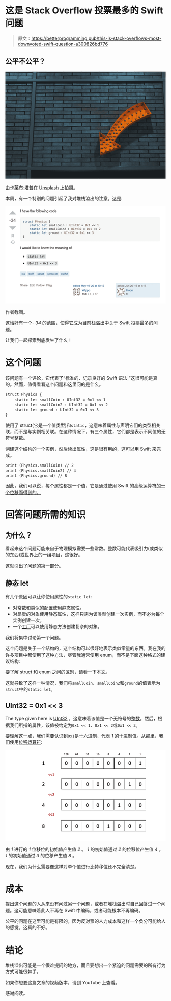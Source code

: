 # 这是 Stack Overflow 投票最多的 Swift 问题

> 原文：<https://betterprogramming.pub/this-is-stack-overflows-most-downvoted-swift-question-a300826bd776>

## 公平不公平？

![](img/5aae8f2b55da210ff9daa5dad2d7c175.png)

由[卡莱布·塔普](https://unsplash.com/photos/J59wWPn09BE)在 [Unsplash](https://unsplash.com/) 上拍摄。

本周，有一个特别的问题引起了我对堆栈溢出的注意。这是:

![](img/00674715801bf6644db74c1748ed7231.png)

作者截图。

这恰好有一个- *34* 的范围，使得它成为目前栈溢出中关于 Swift 投票最多的问题。

让我们一起探索到底发生了什么！

# 这个问题

该问题有一个评论，它代表了“标准的、记录良好的 Swift 语法|”这很可能是真的。然而，值得看看这个问题和这里问的是什么。

```
struct Physics {
    static let smallCoin : UInt32 = 0x1 << 1
    static let smallCoin2 : UInt32 = 0x1 << 2
    static let ground : UInt32 = 0x1 << 3
}
```

使用了 struct(它是一个值类型)和`static`，这意味着属性与声明它们的类型相关联，而不是与实例相关联。在这种情况下，有三个属性，它们都是表示不同值的无符号整数。

创建这个结构的一个实例，然后读出属性，这是很有用的，这可以用 Swift 来完成。

```
print (Physics.smallCoin) // 2
print (Physics.smallCoin2) // 4
print (Physics.ground) // 8
```

因此，我们可以说，每个属性都是一个值，它是通过使用 Swift 的高级运算符[的一个位移而得到的。](https://docs.swift.org/swift-book/LanguageGuide/AdvancedOperators.html)

# 回答问题所需的知识

## 为什么？

看起来这个问题可能来自于物理模拟需要一些常数。整数可能代表吸引力(或类似的东西)或世界上的一组项目，这很好。

这就引出了问题的第一部分。

## 静态 let

有几个原因可以让你使用属性的`static let`:

*   对常数和类似的配置使用静态属性。
*   对昂贵的对象使用静态属性，这样只需为该类型创建一次实例，而不必为每个实例创建一次。
*   一个[工厂](https://stevenpcurtis.medium.com/the-factory-pattern-using-swift-b534ae9f983f)可以使用静态方法创建复杂的对象。

我们将集中讨论第一个问题。

这个问题是关于一个结构的，这个结构可以很好地表示类似常量的东西。我在我的许多项目中都使用了这种方法，尽管我通常使用 enum，而不是下面这种格式的建议结构:

要了解 struct 和 enum 之间的区别，请看一下本文。

这就导致了这样一种情况，我们将`smallCoin`、`smallCoin2`和`ground`的值表示为`struct`中的`static let`。

## UInt32 = 0x1 << 3

The type given here is [UInt32](https://medium.com/@stevenpcurtis.sc/int-uint8-or-uint16-swift-im-confused-bbb19f28e4ad) ，这意味着该值是一个无符号的[整数](https://stevenpcurtis.medium.com/what-is-an-integer-1a26cdd18d68)。然后，根据我们所指的属性，该值被给定为`0x1 << 1`、`0x1 << 2`或`0x1 << 3`。

要理解这一点，我们需要认识到`0x1`是[十六进制](https://medium.com/@stevenpcurtis.sc/hexadecimal-in-programming-691ffe32f707)，代表 *1* 的十进制值。从那里，我们使用[位移运算符](https://docs.swift.org/swift-book/LanguageGuide/AdvancedOperators.html):

![](img/f5ed4408c446852b2350a565f30404d5.png)

由 *1* 进行的 *1* 位移位的初始值产生值 *2* 。 *1* 的初始值通过 *2* 的位移位产生值 *4* 。 *1* 的初始值通过 *3* 的位移产生值 *8* 。

现在，我们为什么需要像这样对单个值进行比特移位还不完全清楚。

# 成本

提出这个问题的人从来没有问过另一个问题，或者在堆栈溢出时自己回答过一个问题。这可能意味着此人不再在 Swift 中编码，或者可能根本不再编码。

公平的问题在这里可能是有限的，因为反对票的人力成本和这样一个负分可能给人的感觉。这真的不好。

# 结论

堆栈溢出可能是一个很难提问的地方，而且要想出一个紧迫的问题需要的所有行为方式可能很棘手。

如果你想要这篇文章的视频版本，请到 YouTube 上查看。

感谢阅读。